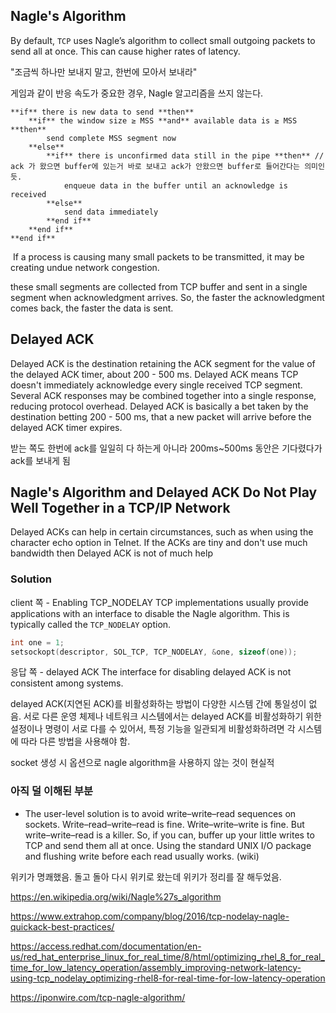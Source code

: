 
## Nagle's Algorithm
By default, `TCP` uses Nagle’s algorithm to collect small outgoing packets to send all at once. This can cause higher rates of latency.

"조금씩 하나만 보내지 말고, 한번에 모아서 보내라"

게임과 같이 반응 속도가 중요한 경우, Nagle 알고리즘을 쓰지 않는다.


```
**if** there is new data to send **then**
    **if** the window size ≥ MSS **and** available data is ≥ MSS **then**
        send complete MSS segment now
    **else**
        **if** there is unconfirmed data still in the pipe **then** // ack 가 왔으면 buffer에 있는거 바로 보내고 ack가 안왔으면 buffer로 들어간다는 의미인듯.
            enqueue data in the buffer until an acknowledge is received
        **else**
            send data immediately
        **end if**
    **end if**
**end if**
```


 If a process is causing many small packets to be transmitted, it may be creating undue network congestion.

these small segments are collected from TCP buffer and sent in a single segment when acknowledgment arrives. So, the faster the acknowledgment comes back, the faster the data is sent.

## Delayed ACK

Delayed ACK is the destination retaining the ACK segment for the value of the delayed ACK timer, about 200 - 500 ms. Delayed ACK means TCP doesn't immediately acknowledge every single received TCP segment. Several ACK responses may be combined together into a single response, reducing protocol overhead. Delayed ACK is basically a bet taken by the destination betting 200 - 500 ms, that a new packet will arrive before the delayed ACK timer expires.

받는 쪽도 한번에 ack를 일일히 다 하는게 아니라 200ms~500ms 동안은 기다렸다가 ack를 보내게 됨


## Nagle's Algorithm and Delayed ACK Do Not Play Well Together in a TCP/IP Network

Delayed ACKs can help in certain circumstances, such as when using the character echo option in Telnet. If the ACKs are tiny and don't use much bandwidth then Delayed ACK is not of much help


### Solution

client 쪽 - Enabling TCP_NODELAY
TCP implementations usually provide applications with an interface to disable the Nagle algorithm. This is typically called the `TCP_NODELAY` option.

```c
int one = 1;
setsockopt(descriptor, SOL_TCP, TCP_NODELAY, &one, sizeof(one));
```



응답 쪽 - delayed ACK
The interface for disabling delayed ACK is not consistent among systems.

delayed ACK(지연된 ACK)를 비활성화하는 방법이 다양한 시스템 간에 통일성이 없음. 서로 다른 운영 체제나 네트워크 시스템에서는 delayed ACK를 비활성화하기 위한 설정이나 명령이 서로 다를 수 있어서, 특정 기능을 일관되게 비활성화하려면 각 시스템에 따라 다른 방법을 사용해야 함.

socket 생성 시 옵션으로 nagle  algorithm을 사용하지 않는 것이 현실적



### 아직 덜 이해된 부분

- The user-level solution is to avoid write–write–read sequences on sockets. Write–read–write–read is fine. Write–write–write is fine. But write–write–read is a killer. So, if you can, buffer up your little writes to TCP and send them all at once. Using the standard UNIX I/O package and flushing write before each read usually works. (wiki)


위키가 명쾌했음. 돌고 돌아 다시 위키로 왔는데 위키가 정리를 잘 해두었음.

https://en.wikipedia.org/wiki/Nagle%27s_algorithm


https://www.extrahop.com/company/blog/2016/tcp-nodelay-nagle-quickack-best-practices/

https://access.redhat.com/documentation/en-us/red_hat_enterprise_linux_for_real_time/8/html/optimizing_rhel_8_for_real_time_for_low_latency_operation/assembly_improving-network-latency-using-tcp_nodelay_optimizing-rhel8-for-real-time-for-low-latency-operation

https://iponwire.com/tcp-nagle-algorithm/
